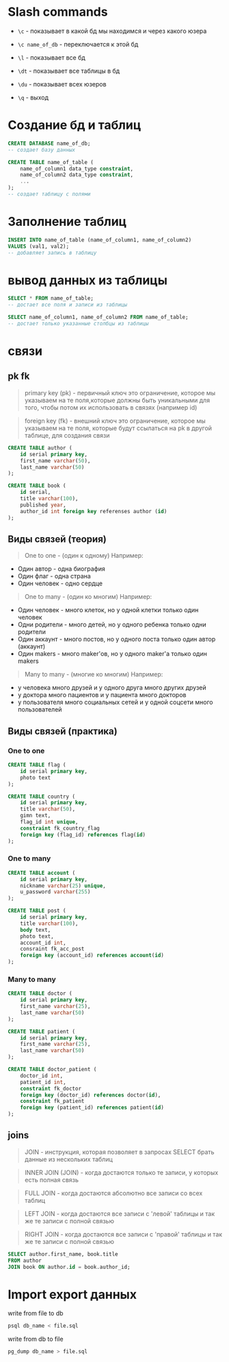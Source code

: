 # Slash commands
* `\с` - показывает в какой бд мы находимся и через какого юзера

* `\с name_of_db` - переключается к этой бд

* `\l` - показывает все бд

* `\dt` - показывает все таблицы в бд

* `\du` - показывает всех юзеров

* `\q` - выход


# Создание бд и таблиц
```sql
CREATE DATABASE name_of_db; 
-- создает базу данных
```

```sql
CREATE TABLE name_of_table (
    name_of_column1 data_type constraint,
    name_of_column2 data_type constraint,
    ...
); 
-- создает таблицу с полями
```
# Заполнение таблиц
```sql
INSERT INTO name_of_table (name_of_column1, name_of_column2) 
VALUES (val1, val2);
-- добавляет запись в таблицу
```
# вывод данных из таблицы
```sql
SELECT * FROM name_of_table; 
-- достает все поля и записи из таблицы

SELECT name_of_column1, name_of_column2 FROM name_of_table; 
-- достает только указанные столбцы из таблицы
```

# связи
## pk fk
> primary key (pk) - первичный ключ
> это ограничение, которое мы указываем на те поля,которые должны быть уникальными для того, чтобы потом их использовать в связях (например id)

> foreign key (fk) - внешний ключ
> это ограничение, которое мы указываем на те поля, которые будут ссылаться на pk в другой таблице, для создания связи

```sql
CREATE TABLE author (
    id serial primary key,
    first_name varchar(50),
    last_name varchar(50)
);

CREATE TABLE book (
    id serial,
    title varchar(100),
    published year,
    author_id int foreign key referenses author (id)
);
```
## Виды связей (теория)
> One to one - (один к одному) 
Например:

* Один автор - одна биография
* Один флаг - одна страна
* Один человек - одно сердце

> One to many - (один ко многим)
Например:

* Один человек - много клеток, но у одной клетки только один человек
* Одни родители - много детей, но у одного ребенка только одни родители
* Один аккаунт - много постов, но у одного поста только один автор (аккаунт)
* Один makers - много maker'ов, но у одного maker'а только один makers

> Many to many - (многие ко многим)
Например:

* у человека много друзей и у одного друга много других друзей
* у доктора много пациентов и у пациента много докторов
* у пользователя много социальных сетей и у одной соцсети много пользователей


## Виды связей (практика)
### One to one
```sql
CREATE TABLE flag (
    id serial primary key,
    photo text
);

CREATE TABLE country (
    id serial primary key,
    title varchar(50),
    gimn text,
    flag_id int unique,
    constraint fk_country_flag
    foreign key (flag_id) references flag(id)
);
```
### One to many
```sql
CREATE TABLE account (
    id serial primary key,
    nickname varchar(25) unique,
    u_password varchar(255) 
);

CREATE TABLE post (
    id serial primary key,
    title varchar(100),
    body text,
    photo text,
    account_id int,
    consraint fk_acc_post
    foreign key (account_id) references account(id) 
);
```

### Many to many
```sql
CREATE TABLE doctor (
    id serial primary key,
    first_name varchar(25),
    last_name varchar(50)
);

CREATE TABLE patient (
    id serial primary key,
    first_name varchar(25),
    last_name varchar(50)
);

CREATE TABLE doctor_patient (
    doctor_id int,
    patient_id int,
    constraint fk_doctor
    foreign key (doctor_id) references doctor(id),
    constraint fk_patient
    foreign key (patient_id) references patient(id)
);
```

## joins
> JOIN - инструкция, которая позволяет в запросах SELECT брать данные из нескольких таблиц

> INNER JOIN (JOIN) - когда достаются только те записи, у которых есть полная связь

> FULL JOIN - когда достаются абсолютно все записи со всех таблиц

> LEFT JOIN - когда достаются все записи с 'левой' таблицы и так же те записи с полной связью

> RIGHT JOIN - когда достаются все записи с 'правой' таблицы и так же те записи с полной связью

```sql
SELECT author.first_name, book.title 
FROM author
JOIN book ON author.id = book.author_id;
```

# Import export данных
write from file to db
```bash
psql db_name < file.sql
```
write from db to file
```bash
pg_dump db_name > file.sql
```
